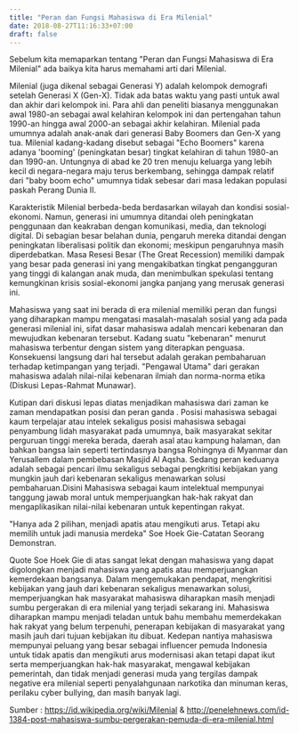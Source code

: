 ```yaml
---
title: "Peran dan Fungsi Mahasiswa di Era Milenial"
date: 2018-08-27T11:16:33+07:00
draft: false
---
```


Sebelum kita memaparkan tentang "Peran dan Fungsi Mahasiswa di Era Milenial"
ada baikya kita harus memahami arti dari Milenial.

Milenial (juga dikenal sebagai Generasi Y) adalah kelompok demografi setelah Generasi X (Gen-X). Tidak ada batas waktu yang pasti untuk awal dan akhir dari kelompok ini.  Para ahli dan peneliti biasanya menggunakan awal 1980-an sebagai awal kelahiran kelompok ini dan pertengahan tahun 1990-an hingga awal 2000-an sebagai akhir kelahiran. Milenial pada umumnya adalah anak-anak dari generasi Baby Boomers dan Gen-X yang tua. Milenial kadang-kadang disebut sebagai "Echo Boomers" karena adanya 'booming' (peningkatan besar) tingkat kelahiran di tahun 1980-an dan 1990-an. Untungnya di abad ke 20 tren menuju keluarga yang lebih kecil di negara-negara maju terus berkembang, sehingga dampak relatif dari "baby boom echo" umumnya tidak sebesar dari  masa  ledakan populasi paskah Perang Dunia II.

Karakteristik Milenial berbeda-beda berdasarkan wilayah dan kondisi sosial-ekonomi. Namun, generasi ini umumnya ditandai oleh peningkatan penggunaan dan keakraban dengan komunikasi, media, dan teknologi digital. Di sebagian besar belahan dunia, pengaruh mereka ditandai dengan peningkatan liberalisasi politik dan ekonomi; meskipun pengaruhnya masih diperdebatkan. Masa Resesi Besar (The Great Recession) memiliki dampak yang besar pada generasi ini yang mengakibatkan tingkat pengangguran yang tinggi di kalangan anak muda, dan menimbulkan spekulasi tentang kemungkinan krisis sosial-ekonomi jangka panjang yang merusak generasi ini.

Mahasiswa yang saat ini berada di era milenial memiliki peran dan fungsi yang diharapkan mampu mengatasi masalah-masalah sosial yang ada pada generasi milenial ini, sifat dasar mahasiswa adalah mencari kebenaran dan mewujudkan kebenaran tersebut. Kadang suatu "kebenaran" menurut mahasiswa terbentur dengan sistem yang diterapkan penguasa. Konsekuensi langsung dari hal tersebut adalah gerakan pembaharuan terhadap ketimpangan yang terjadi. "Pengawal Utama" dari gerakan mahasiswa adalah nilai-nilai kebenaran ilmiah dan norma-norma etika (Diskusi Lepas-Rahmat Munawar).

Kutipan dari diskusi lepas diatas menjadikan mahasiswa dari zaman ke zaman mendapatkan posisi dan peran ganda . Posisi mahasiswa sebagai kaum terpelajar atau intelek sekaligus posisi mahasiswa sebagai penyambung lidah masyarakat pada umumnya, baik masyarakat sekitar perguruan tinggi mereka berada, daerah asal atau kampung halaman, dan bahkan bangsa lain seperti tertindasnya bangsa Rohingnya di Myanmar dan Yerusallem dalam pembebasan Masjid Al Aqsha. Sedang peran keduanya adalah sebagai pencari ilmu sekaligus sebagai pengkritisi kebijakan yang mungkin jauh dari kebenaran sekaligus menawarkan solusi pembaharuan.Disini Mahasiswa sebagai kaum intelektual mempunyai tanggung jawab moral untuk memperjuangkan hak-hak rakyat dan mengaplikasikan nilai-nilai kebenaran untuk kepentingan rakyat.

 "Hanya ada 2 pilihan, menjadi apatis atau mengikuti arus. Tetapi aku memilih untuk jadi manusia merdeka" Soe Hoek Gie-Catatan Seorang Demonstran.

Quote Soe Hoek Gie di atas sangat lekat dengan mahasiswa yang dapat digolongkan menjadi mahasiswa yang apatis atau memperjuangkan kemerdekaan bangsanya. Dalam mengemukakan pendapat, mengkritisi kebijakan yang jauh dari kebenaran sekaligus menawarkan solusi, memperjuangkan hak  masyarakat mahasiswa diharapkan masih menjadi sumbu pergerakan di era milenial yang terjadi sekarang ini. Mahasiswa  diharapkan mampu menjadi teladan untuk bahu membahu memerdekakan hak rakyat yang belum terpenuhi, penerapan kebijakan di masyarakat yang masih jauh dari tujuan kebijakan itu dibuat. Kedepan nantiya mahasiswa mempunyai peluang yang besar sebagai influencer  pemuda  Indonesia untuk tidak apatis dan mengikuti arus modernisasi akan tetapi dapat ikut serta memperjuangkan hak-hak masyarakat, mengawal kebijakan pemerintah, dan tidak menjadi generasi muda yang tergilas dampak negative era milenial seperti penyalahgunaan narkotika dan minuman keras, perilaku cyber bullying, dan masih banyak lagi.















Sumber  : https://id.wikipedia.org/wiki/Milenial & http://penelehnews.com/id-1384-post-mahasiswa-sumbu-pergerakan-pemuda-di-era-milenial.html

